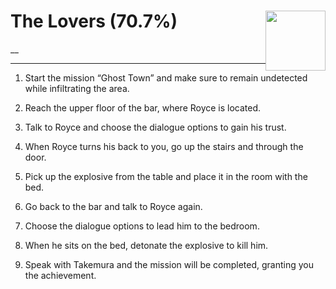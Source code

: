 # The Lovers (70.7%) <img style="float: right;" src="https://cdn.cloudflare.steamstatic.com/steamcommunity/public/images/apps/1091500/25bab7e2288262ad801664e62f241e2839edb457.jpg" width="96" height="96">

__

---

1. Start the mission “Ghost Town” and make sure to remain undetected while infiltrating the area.

2. Reach the upper floor of the bar, where Royce is located.

3. Talk to Royce and choose the dialogue options to gain his trust.

4. When Royce turns his back to you, go up the stairs and through the door.

5. Pick up the explosive from the table and place it in the room with the bed.

6. Go back to the bar and talk to Royce again.

7. Choose the dialogue options to lead him to the bedroom.

8. When he sits on the bed, detonate the explosive to kill him.

9. Speak with Takemura and the mission will be completed, granting you the achievement.